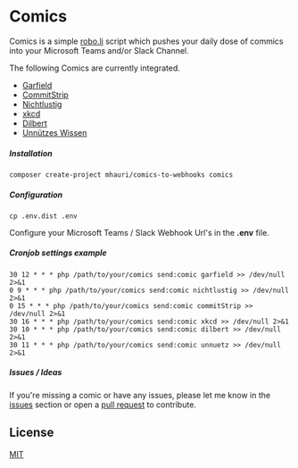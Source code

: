 # Comics

Comics is a simple [robo.li](https://robo.li/) script which pushes your daily dose of commics into your Microsoft Teams and/or Slack Channel.

The following Comics are currently integrated.

- [Garfield](https://garfield.com/)
- [CommitStrip](http://www.commitstrip.com/en/)
- [Nichtlustig](http://www.nichtlustig.de/)
- [xkcd](https://www.xkcd.com/)
- [Dilbert](https://www.dilbert.com/)
- [Unnützes Wissen](https://www.xn--unntzes-wissen-isb.de/)

##### Installation
    composer create-project mhauri/comics-to-webhooks comics

##### Configuration
    cp .env.dist .env

Configure your Microsoft Teams / Slack Webhook Url's in the **.env** file.


##### Cronjob settings example
    30 12 * * * php /path/to/your/comics send:comic garfield >> /dev/null 2>&1
    0 9 * * * php /path/to/your/comics send:comic nichtlustig >> /dev/null 2>&1
    0 15 * * * php /path/to/your/comics send:comic commitStrip >> /dev/null 2>&1
    30 16 * * * php /path/to/your/comics send:comic xkcd >> /dev/null 2>&1
    30 10 * * * php /path/to/your/comics send:comic dilbert >> /dev/null 2>&1
    30 11 * * * php /path/to/your/comics send:comic unnuetz >> /dev/null 2>&1

##### Issues / Ideas

If you're missing a comic or have any issues, please let me know in the [issues](https://github.com/mhauri/comics/issues/new) section or open a [pull request](https://help.github.com/articles/using-pull-requests) to contribute.


License
-------
[MIT](LICENSE.txt)
